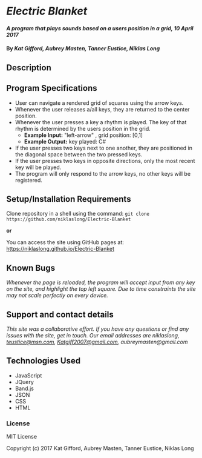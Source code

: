 # _Electric Blanket_

#### _A program that plays sounds based on a users position in a grid, 10 April 2017_

#### By _**Kat Gifford, Aubrey Masten, Tanner Eustice, Niklas Long**_

## Description



## Program Specifications

  - User can navigate a rendered grid of squares using the arrow keys.
  - Whenever the user releases a/all keys, they are returned to the center position.
  - Whenever the user presses a key a rhythm is played. The key of that rhythm is determined by the users position in the grid.
    - **Example Input:** "left-arrow" , grid position: [0,1]
    - **Example Output:** key played: C#
  - If the user presses two keys next to one another, they are positioned in the diagonal space between the two pressed keys.
  - If the user presses two keys in opposite directions, only the most recent key will be played.
  - The program will only respond to the arrow keys, no other keys will be registered.

## Setup/Installation Requirements

Clone repository in a shell using the command:
`git clone https://github.com/niklaslong/Electric-Blanket`

**or**

You can access the site using GitHub pages at:
https://niklaslong.github.io/Electric-Blanket

## Known Bugs

_Whenever the page is reloaded, the program will accept input from any key on the site, and highlight the top left square. Due to time constraints the site may not scale perfectly on every device._

## Support and contact details

_This site was a collaborative effort. If you have any questions or find any issues with the site, get in touch. Our email addresses are niklaslong, teustice@msn.com, Katgiff2007@gmail.com, aubreymasten@gmail.com_

## Technologies Used

* JavaScript
* JQuery
* Band.js
* JSON
* CSS
* HTML

### License

MIT License

Copyright (c) 2017 Kat Gifford, Aubrey Masten, Tanner Eustice, Niklas Long
